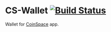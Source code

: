 CS-Wallet [![Build Status](https://travis-ci.org/skyjam/cs-wallet.svg)](https://travis-ci.org/skyjam/cs-wallet)
=========

Wallet for [CoinSpace](https://github.com/skyjam/CoinSpace) app.
